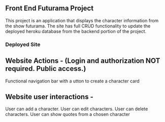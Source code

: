 ## Front End Futurama Project
This project is an application that displays the character information from the show futurama. The site has full CRUD functionality to update the deployed heroku database from the backend portion of the project.

### Deployed Site



## Website Actions - (Login and authorization NOT required. Public access.)

Functional navigation bar with a
utton to create a character card


## Website user interactions - 
User can add a character.
User can edit characters.
User can delete characters.
User can show quotes from a chosen character

